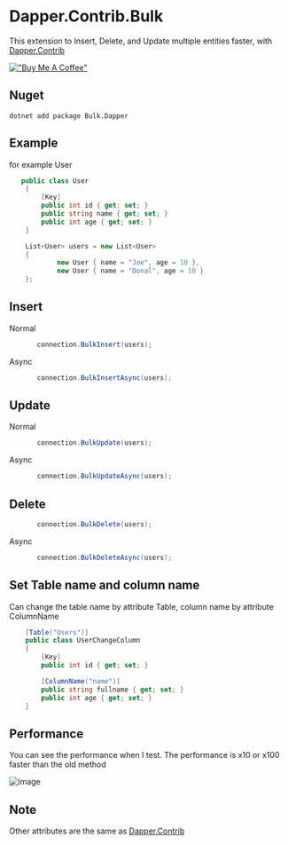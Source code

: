 # Dapper.Contrib.Bulk
This extension to Insert, Delete, and Update multiple entities faster, with [Dapper.Contrib](https://github.com/DapperLib/Dapper.Contrib/)

[!["Buy Me A Coffee"](https://www.buymeacoffee.com/assets/img/custom_images/orange_img.png)](https://www.buymeacoffee.com/adamnguyen)

## Nuget
```
dotnet add package Bulk.Dapper
```

## Example
for example  User
```cs
   public class User
    {
        [Key]
        public int id { get; set; }
        public string name { get; set; }
        public int age { get; set; }
    }

    List<User> users = new List<User>
    {
            new User { name = "Joe", age = 10 },
            new User { name = "Donal", age = 10 }
    };
```

## Insert

Normal
```cs
       connection.BulkInsert(users);
```
Async 
```cs
       connection.BulkInsertAsync(users);
```
## Update
Normal
```cs
       connection.BulkUpdate(users);
```
Async 
```cs
       connection.BulkUpdateAsync(users);
```
## Delete
```cs
       connection.BulkDelete(users);
```
Async 
```cs
       connection.BulkDeleteAsync(users);
```
## Set Table name and column name
Can change the table name by attribute Table, column name by attribute ColumnName
```cs
    [Table("Users")]
    public class UserChangeColumn
    {
        [Key]
        public int id { get; set; }

        [ColumnName("name")]
        public string fullname { get; set; }
        public int age { get; set; }
    }
```
## Performance
You can see the performance when I test. The performance is x10 or x100 faster than the old method

![image](https://github.com/nghiand1010/Dapper.Contrib.Bulk/assets/10672343/2c27f0ff-5198-40da-b77e-cc18f3f99759)



## Note
Other attributes are the same as [Dapper.Contrib](https://github.com/DapperLib/Dapper.Contrib/)
